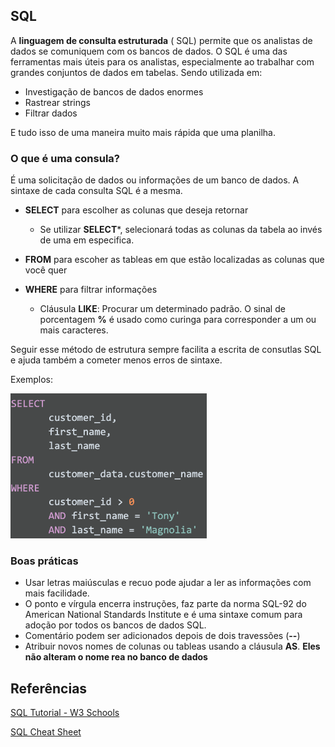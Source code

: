## **SQL**

A **linguagem de consulta estruturada** ( SQL) permite que os analistas de dados se comuniquem com os bancos de dados. O SQL é uma das ferramentas mais úteis para os analistas, especialmente ao trabalhar com grandes conjuntos de dados em tabelas. Sendo utilizada em:

- Investigação de bancos de dados enormes
- Rastrear strings
- Filtrar dados

E tudo isso de uma maneira muito mais rápida que uma planilha.

### O que é uma consula?

É uma solicitação de dados ou informações de um banco de dados. A sintaxe de cada consulta SQL é a mesma.

- **SELECT** para escolher as colunas que deseja retornar
  - Se utilizar **SELECT***, selecionará todas as colunas da tabela ao invés de uma em especifica.

- **FROM** para escoher as tableas em que estão localizadas as colunas que você quer
- **WHERE** para filtrar informações
  - Cláusula **LIKE**: Procurar um determinado padrão. O sinal de porcentagem **%** é usado como curinga para corresponder a um ou mais caracteres.

Seguir esse método de estrutura sempre facilita a escrita de consutlas SQL e ajuda também a cometer menos erros de sintaxe.

Exemplos:

![Example code](\assets\SQL.png)

### Boas práticas 

- Usar letras maiúsculas e recuo pode ajudar a ler as informações com mais facilidade.
- O ponto e vírgula encerra instruções, faz parte da norma SQL-92 do American National Standards Institute e é uma sintaxe comum para adoção por todos os bancos de dados SQL.
- Comentário podem ser adicionados depois de dois travessões (**--**)
- Atribuir novos nomes de colunas ou tableas usando a cláusula **AS**. **Eles não alteram o nome rea no banco de dados**

## Referências

[SQL Tutorial - W3 Schools](https://www.w3schools.com/sql/default.asp)

[SQL Cheat Sheet](hackmd.io/?nav=overview)